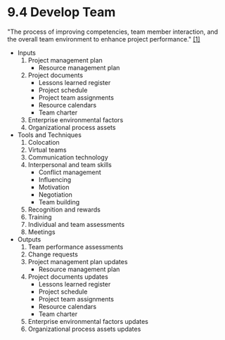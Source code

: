 # 9.4 Develop Team

"The process of improving competencies, team member interaction, and the overall
team environment to enhance project performance." [[1]](../home.md#references)

- Inputs
  1. Project management plan
     - Resource management plan
  2. Project documents
     - Lessons learned register
     - Project schedule
     - Project team assignments
     - Resource calendars
     - Team charter
  3. Enterprise environmental factors
  4. Organizational process assets
- Tools and Techniques
  1. Colocation
  2. Virtual teams
  3. Communication technology
  4. Interpersonal and team skills
     - Conflict management
     - Influencing
     - Motivation
     - Negotiation
     - Team building
  5. Recognition and rewards
  6. Training
  7. Individual and team assessments
  8. Meetings
- Outputs
  1. Team performance assessments
  2. Change requests
  3. Project management plan updates
     - Resource management plan
  4. Project documents updates
     - Lessons learned register
     - Project schedule
     - Project team assignments
     - Resource calendars
     - Team charter
  5. Enterprise environmental factors updates
  6. Organizational process assets updates
